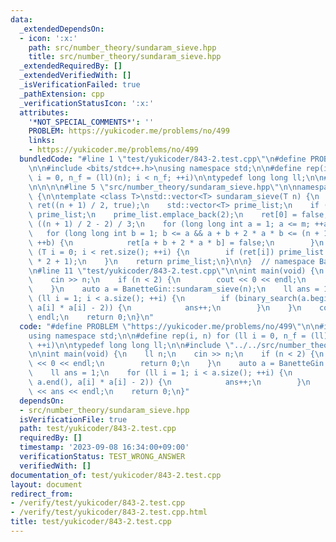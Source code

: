 ```yaml
---
data:
  _extendedDependsOn:
  - icon: ':x:'
    path: src/number_theory/sundaram_sieve.hpp
    title: src/number_theory/sundaram_sieve.hpp
  _extendedRequiredBy: []
  _extendedVerifiedWith: []
  _isVerificationFailed: true
  _pathExtension: cpp
  _verificationStatusIcon: ':x:'
  attributes:
    '*NOT_SPECIAL_COMMENTS*': ''
    PROBLEM: https://yukicoder.me/problems/no/499
    links:
    - https://yukicoder.me/problems/no/499
  bundledCode: "#line 1 \"test/yukicoder/843-2.test.cpp\"\n#define PROBLEM \"https://yukicoder.me/problems/no/499\"\
    \n\n#include <bits/stdc++.h>\nusing namespace std;\n\n#define rep(i, n) for (ll\
    \ i = 0, n_f = (ll)(n); i < n_f; ++i)\n\ntypedef long long ll;\n\n#line 1 \"src/number_theory/sundaram_sieve.hpp\"\
    \n\n\n\n#line 5 \"src/number_theory/sundaram_sieve.hpp\"\n\nnamespace BanetteGin\
    \ {\n\ntemplate <class T>\nstd::vector<T> sundaram_sieve(T n) {\n    std::vector<bool>\
    \ ret((n + 1) / 2, true);\n    std::vector<T> prime_list;\n    if (n < 2) return\
    \ prime_list;\n    prime_list.emplace_back(2);\n    ret[0] = false;\n    T m =\
    \ ((n + 1) / 2 - 2) / 3;\n    for (long long int a = 1; a <= m; ++a) {\n     \
    \   for (long long int b = 1; b <= a && a + b + 2 * a * b <= (n + 1) / 2 - 1;\
    \ ++b) {\n            ret[a + b + 2 * a * b] = false;\n        }\n    }\n    for\
    \ (T i = 0; i < ret.size(); ++i) {\n        if (ret[i]) prime_list.emplace_back(i\
    \ * 2 + 1);\n    }\n    return prime_list;\n}\n\n}  // namespace BanetteGin\n\n\
    \n#line 11 \"test/yukicoder/843-2.test.cpp\"\n\nint main(void) {\n    ll n;\n\
    \    cin >> n;\n    if (n < 2) {\n        cout << 0 << endl;\n        return 0;\n\
    \    }\n    auto a = BanetteGin::sundaram_sieve(n);\n    ll ans = 1;\n    for\
    \ (ll i = 1; i < a.size(); ++i) {\n        if (binary_search(a.begin(), a.end(),\
    \ a[i] * a[i] - 2)) {\n            ans++;\n        }\n    }\n    cout << ans <<\
    \ endl;\n    return 0;\n}\n"
  code: "#define PROBLEM \"https://yukicoder.me/problems/no/499\"\n\n#include <bits/stdc++.h>\n\
    using namespace std;\n\n#define rep(i, n) for (ll i = 0, n_f = (ll)(n); i < n_f;\
    \ ++i)\n\ntypedef long long ll;\n\n#include \"../../src/number_theory/sundaram_sieve.hpp\"\
    \n\nint main(void) {\n    ll n;\n    cin >> n;\n    if (n < 2) {\n        cout\
    \ << 0 << endl;\n        return 0;\n    }\n    auto a = BanetteGin::sundaram_sieve(n);\n\
    \    ll ans = 1;\n    for (ll i = 1; i < a.size(); ++i) {\n        if (binary_search(a.begin(),\
    \ a.end(), a[i] * a[i] - 2)) {\n            ans++;\n        }\n    }\n    cout\
    \ << ans << endl;\n    return 0;\n}"
  dependsOn:
  - src/number_theory/sundaram_sieve.hpp
  isVerificationFile: true
  path: test/yukicoder/843-2.test.cpp
  requiredBy: []
  timestamp: '2023-09-08 16:34:00+09:00'
  verificationStatus: TEST_WRONG_ANSWER
  verifiedWith: []
documentation_of: test/yukicoder/843-2.test.cpp
layout: document
redirect_from:
- /verify/test/yukicoder/843-2.test.cpp
- /verify/test/yukicoder/843-2.test.cpp.html
title: test/yukicoder/843-2.test.cpp
---
```

